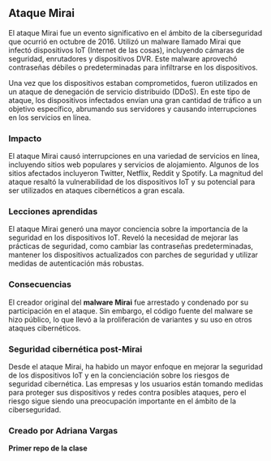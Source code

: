 ## Ataque Mirai

El ataque Mirai fue un evento significativo en el ámbito de la ciberseguridad que ocurrió en octubre de 2016. Utilizó un malware llamado Mirai que infectó dispositivos IoT (Internet de las cosas), incluyendo cámaras de seguridad, enrutadores y dispositivos DVR. Este malware aprovechó contraseñas débiles o predeterminadas para infiltrarse en los dispositivos.

Una vez que los dispositivos estaban comprometidos, fueron utilizados en un ataque de denegación de servicio distribuido (DDoS). En este tipo de ataque, los dispositivos infectados envían una gran cantidad de tráfico a un objetivo específico, abrumando sus servidores y causando interrupciones en los servicios en línea.

### Impacto

El ataque Mirai causó interrupciones en una variedad de servicios en línea, incluyendo sitios web populares y servicios de alojamiento. Algunos de los sitios afectados incluyeron Twitter, Netflix, Reddit y Spotify. La magnitud del ataque resaltó la vulnerabilidad de los dispositivos IoT y su potencial para ser utilizados en ataques cibernéticos a gran escala.

### Lecciones aprendidas

El ataque Mirai generó una mayor conciencia sobre la importancia de la seguridad en los dispositivos IoT. Reveló la necesidad de mejorar las prácticas de seguridad, como cambiar las contraseñas predeterminadas, mantener los dispositivos actualizados con parches de seguridad y utilizar medidas de autenticación más robustas.

### Consecuencias

El creador original del **malware Mirai** fue arrestado y condenado por su participación en el ataque. Sin embargo, el código fuente del malware se hizo público, lo que llevó a la proliferación de variantes y su uso en otros ataques cibernéticos.

### Seguridad cibernética post-Mirai

Desde el ataque Mirai, ha habido un mayor enfoque en mejorar la seguridad de los dispositivos IoT y en la concienciación sobre los riesgos de seguridad cibernética. Las empresas y los usuarios están tomando medidas para proteger sus dispositivos y redes contra posibles ataques, pero el riesgo sigue siendo una preocupación importante en el ámbito de la ciberseguridad.

### Creado por Adriana Vargas

**Primer repo de la clase**